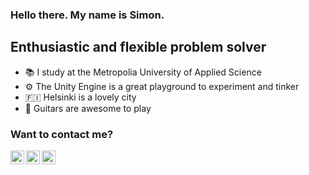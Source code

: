 ### Hello there. My name is Simon.

## Enthusiastic and flexible problem solver
- 📚 I study at the Metropolia University of Applied Science
- ⚙️ The Unity Engine is a great playground to experiment and tinker
- 🇫🇮 Helsinki is a lovely city
- 🎸 Guitars are awesome to play

### Want to contact me?

[<img align="left" alt="Mail" width="22px" src="https://raw.githubusercontent.com/thesabbir/simple-line-icons/f3ed94dd797bdcab52d6f27ba589aea4bb6f3e4d/src/svgs/envolope.svg" />][mail]
[<img align="left" alt="LinkedIn" width="22px" src="https://raw.githubusercontent.com/thesabbir/simple-line-icons/f3ed94dd797bdcab52d6f27ba589aea4bb6f3e4d/src/svgs/social-linkedin.svg" />][linkedin]
[<img aling="left" alt="Website" width="22px" src="https://github.com/thesabbir/simple-line-icons/blob/master/src/svgs/globe.svg"/>][website]

<br />

[youtube]: https://www.youtube.com/channel/UCKf0S-dfZtk_lHGZTrj3wDg
[linkedin]: https://www.linkedin.com/in/simppabauer/
[mail]: mailto:simppabauer@gmail.com
[website]: https://simppa.me
